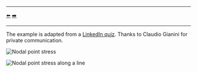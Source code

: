 ***
[⬅️](../022/README.md "Previous example")
[➡️](../024/README.md "Next example")
***

The example is adapted from a [LinkedIn quiz](https://www.linkedin.com/posts/claudio-gianini-7677796_femquiz-ingegneriastrutturalecomputazionale-activity-7295397861968474112-NSTg?utm_source=share&utm_medium=member_desktop&rcm=ACoAAAKPHp0BbZDYvs6O4FWW34in8GbmY8ZMl7Q). Thanks to Claudio Gianini for private communication.

![Nodal point stress](sigma_22.png)

![Nodal point stress along a line](Nodal_Point_Stress.png "Nodal point stress along a line")
